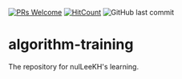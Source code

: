 [![PRs Welcome](https://img.shields.io/badge/PRs-welcome-brightgreen.svg?style=flat-square)](http://makeapullrequest.com)
[![HitCount](http://hits.dwyl.io/nulLeeKH/algorithm-training.svg)](http://hits.dwyl.io/nulLeeKH/algorithm-training)
![GitHub last commit](https://img.shields.io/github/last-commit/nulLeeKH/algorithm-training.svg)

# algorithm-training
The repository for nulLeeKH's learning.